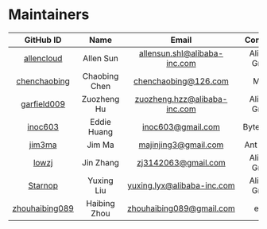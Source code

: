 # Maintainers

| GitHub ID | Name | Email| Company |
|:---:| :----:| :---:|:--:|
|[allencloud](https://github.com/allencloud)|Allen Sun|allensun.shl@alibaba-inc.com| Alibaba Group|
|[chenchaobing](https://github.com/chenchaobing)|Chaobing Chen|chenchaobing@126.com| Meitu |
|[garfield009](https://github.com/garfield009)|Zuozheng Hu|zuozheng.hzz@alibaba-inc.com| Alibaba Group |
|[inoc603](https://github.com/inoc603)|Eddie Huang|inoc603@gmail.com| ByteDance |
|[jim3ma](https://github.com/jim3ma)|Jim Ma|majinjing3@gmail.com| Ant Group |
|[lowzj](https://github.com/lowzj)|Jin Zhang|zj3142063@gmail.com| Alibaba Group|
|[Starnop](https://github.com/Starnop)|Yuxing Liu|yuxing.lyx@alibaba-inc.com| Alibaba Group|
|[zhouhaibing089](https://github.com/zhouhaibing089)|Haibing Zhou|zhouhaibing089@gmail.com| eBay |
